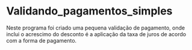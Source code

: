 # Validando_pagamentos_simples
 Neste programa foi criado uma pequena validação de pagamento, onde inclui o acrescimo do desconto é a aplicação da taxa de juros de acordo com a forma de pagamento.
